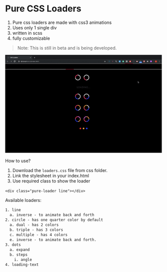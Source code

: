 # Pure CSS Loaders

1. Pure css loaders are made with css3 animations
2. Uses only 1 single div
3. written in scss
4. fully customizable

> Note: This is still in beta and is being developed.

![](gifs/loaders.gif)

How to use?

1. Download the `loaders.css` file from css folder.
2. Link the stylesheet in your index.html
3. Use required class to show the loader

`<div class="pure-loader line"></div>`

Available loaders:

```
1. line
  a. inverse - to animate back and forth
2. circle - has one quarter color by default
  a. dual - has 2 colors
  b. triple - has 3 colors
  c. multiple - has 4 colors
  e. inverse - to animate back and forth.
3. dots
  a. expand
  b. steps
    i. angle
4. loading-text
```
